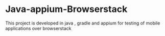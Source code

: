 # Java-appium-Browserstack
This project is developed in java , gradle and appium for testing of mobile applications over browserstack
